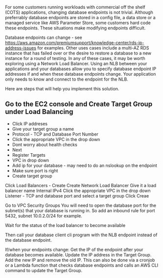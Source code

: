 For some customers running workloads with commercial off the shelf (COTS) applications, changing database endpoints is not trivial. Although preferrably database endpoints are stored in a config file, a data store or a managed service like AWS Parameter Store, some customers hard code these endpoints. These situations make modifying endpoints difficult.

Database endpoints can change - see https://aws.amazon.com/premiumsupport/knowledge-center/rds-ip-address-issues for examples. Other uses cases include a multi-AZ RDS instance that has failed over or the desire to restore a database to a new instance for a round of testing. In any of these cases, it may be worth exploring using a Network Load Balancer. Using an NLB between your applications and your databases allow you to specify database endpoint IP addresses if and when these database endpoints change. Your application only needs to know and connect to the endpoint for the NLB.

Here are steps that will help you implement this solution.

## Go to the EC2 console and Create Target Group under Load Balancing
-  Click IP addreses
-  Give your target group a name 
-  Protocol - TCP and Database Port Number
-  Click the appropriate VPC in the drop down
-  Dont worry about health checks 
-  Next
-  Register Targets
-    VPC in drop down
-    Add ip for your database - may need to do an nslookup on the endpoint
-    Make sure port is right
-    Create target group

Click Load Balancers - Create
  Create Network Load Balancer
  Give it a load balancer name
  Internal
  IPv4
  Click the appropriate VPC in the drop down
  Listener - TCP and database port and select a target group
  Click Creae

Go to VPC Security Groups
You will need to open the database port for the subnet(s) that your database is running in.
So add an inbound rule for port 5432, subnet 10.0.2.0/24 for example.

Wait for the status of the load balancer to become available

Then call your database client cli program with the NLB endpoint instead of the database endpoint.

If/when your endpoints change:
Get the IP of the endpoint after your database becomes available.
Update the IP address in the Target Group. Add the new IP and remove the old IP.
This can also be done via a cronjob or a Lambda function that checks database endpoints and calls an AWS CLI command to update the Target Group.

  

